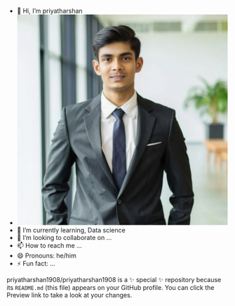 - 👋 Hi, I’m priyatharshan
- 	![tharshan](https://github.com/priyatharshan1908/priyatharshan1908/blob/main/Picsart_24-09-12_21-23-48-522.jpg?raw=true)
- 🌱 I’m currently learning, Data science
- 💞️ I’m looking to collaborate on ...
- 📫 How to reach me ...
- 😄 Pronouns: he/him
- ⚡ Fun fact: ...


priyatharshan1908/priyatharshan1908 is a ✨ special ✨ repository because its `README.md` (this file) appears on your GitHub profile.
You can click the Preview link to take a look at your changes.

